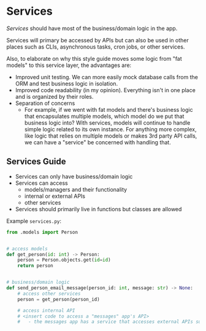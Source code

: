 # Services

_Services_ should have most of the business/domain logic in the app.

Services will primary be accessed by APIs but can also be used in other places such as CLIs, asynchronous tasks, cron jobs, or
other services.

Also, to elaborate on why this style guide moves some logic from "fat models" to this service layer, the advantages are:

- Improved unit testing. We can more easily mock database calls from the ORM and test business logic in isolation.
- Improved code readability (in my opinion). Everything isn't in one place and is organized by their roles.
- Separation of concerns
  - For example, if we went with fat models and there's business logic that encapsulates multiple models,
    which model do we put that business logic into? With services, models will continue to handle simple logic related to its
    own instance. For anything more complex, like logic that relies on multiple models or makes 3rd party API calls, we can have a
    "service" be concerned with handling that.

## Services Guide

- Services can only have business/domain logic
- Services can access
  - models/managers and their functionality
  - internal or external APIs
  - other services
- Services should primarily live in functions but classes are allowed

Example `services.py`:

```python
from .models import Person


# access models
def get_person(id: int) -> Person:
    person = Person.objects.get(id=id)
    return person


# business/domain logic
def send_person_email_message(person_id: int, message: str) -> None:
    # access other services
    person = get_person(person_id)

    # access internal API
    # <insert code to access a "messages" app's API>
    #   - the messages app has a service that accesses external APIs such as SendGrid to send a message
```
